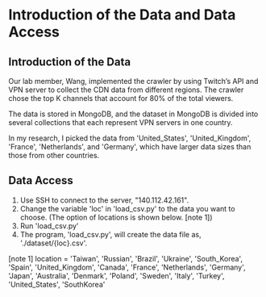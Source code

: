 # Introduction of the Data and Data Access

## Introduction of the Data

Our lab member, Wang, implemented the crawler by using Twitch’s API and VPN server to collect the CDN data from different regions. The crawler chose the top K channels that account for 80% of the total viewers.

The data is stored in MongoDB, and the dataset in MongoDB is divided into several collections that each represent VPN servers in one country. 

In my research, I picked the data from 'United_States', 'United_Kingdom', 'France', 'Netherlands', and 'Germany', which have larger data sizes than those from other countries.

## Data Access
1. Use SSH to connect to the server, "140.112.42.161".
2. Change the variable 'loc' in 'load_csv.py' to the data you want to choose. (The option of locations is shown below. [note 1]) 
3. Run 'load_csv.py'
4. The program, 'load_csv.py', will create the data file as, './dataset/{loc}.csv'.

[note 1]
location = 'Taiwan', 'Russian', 'Brazil', 'Ukraine', 'South_Korea', 'Spain', 'United_Kingdom', 'Canada', 'France', 'Netherlands', 'Germany', 'Japan', 'Australia', 'Denmark', 'Poland', 'Sweden', 'Italy', 'Turkey', 'United_States', 'SouthKorea'
